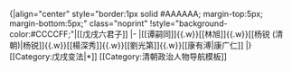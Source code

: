 {|align="center" style="border:1px solid #AAAAAA; margin-top:5px; margin-bottom:5px;" class="noprint"
!style="background-color:#CCCCFF;"|[[戊戌六君子]]
|-
|[[谭嗣同]]{{.w}}[[林旭]]{{.w}}[[杨锐 (清朝)|杨锐]]{{.w}}[[楊深秀]]{{.w}}[[劉光第]]{{.w}}[[康有溥|康广仁]]
|}<noinclude>
[[Category:戊戌变法|*]]
[[Category:清朝政治人物导航模板]]
</noinclude>